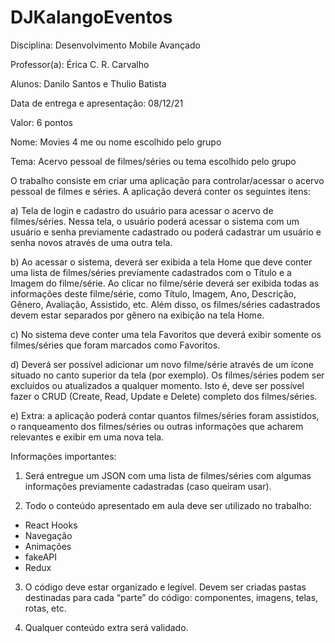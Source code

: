 # DJKalangoEventos

Disciplina: Desenvolvimento Mobile Avançado

Professor(a): Érica C. R. Carvalho

Alunos: Danilo Santos e Thulio Batista

Data de entrega e apresentação: 08/12/21

Valor: 6 pontos

Nome: Movies 4 me ou nome escolhido pelo grupo

Tema: Acervo pessoal de filmes/séries ou tema escolhido pelo grupo

O trabalho consiste em criar uma aplicação para controlar/acessar o acervo pessoal de
filmes e séries. A aplicação deverá conter os seguintes itens:

a) Tela de login e cadastro do usuário para acessar o acervo de filmes/séries. Nessa
tela, o usuário poderá acessar o sistema com um usuário e senha previamente
cadastrado ou poderá cadastrar um usuário e senha novos através de uma outra tela.

b) Ao acessar o sistema, deverá ser exibida a tela Home que deve conter uma lista de
filmes/séries previamente cadastrados com o Título e a Imagem do filme/série. Ao
clicar no filme/série deverá ser exibida todas as informações deste filme/série, como
Título, Imagem, Ano, Descrição, Gênero, Avaliação, Assistido, etc. Além disso, os
filmes/séries cadastrados devem estar separados por gênero na exibição na tela
Home.

c) No sistema deve conter uma tela Favoritos que deverá exibir somente os
filmes/séries que foram marcados como Favoritos.

d) Deverá ser possível adicionar um novo filme/série através de um ícone situado
no canto superior da tela (por exemplo). Os filmes/séries podem ser excluídos ou
atualizados a qualquer momento. Isto é, deve ser possível fazer o CRUD (Create,
Read, Update e Delete) completo dos filmes/séries.

e) Extra: a aplicação poderá contar quantos filmes/séries foram assistidos, o
ranqueamento dos filmes/séries ou outras informações que acharem relevantes e
exibir em uma nova tela. 

Informações importantes:

1. Será entregue um JSON com uma lista de filmes/séries com algumas informações
previamente cadastradas (caso queiram usar).

2. Todo o conteúdo apresentado em aula deve ser utilizado no trabalho:
- React Hooks
- Navegação
- Animações
- fakeAPI
- Redux

3. O código deve estar organizado e legível. Devem ser criadas pastas destinadas para
cada “parte” do código: componentes, imagens, telas, rotas, etc.

4. Qualquer conteúdo extra será validado.
